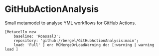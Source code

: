 # GitHubActionAnalysis

Small metamodel to analyse YML workflows for GitHub Actions.

```Smalltalk
[Metacello new
    baseline: 'Roassal3';
    repository: 'github://bergel/GitHubActionAnalysis:main';
    load: 'Full' ] on: MCMergeOrLoadWarning do: [:warning | warning load ]
```
